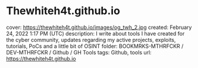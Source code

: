# Thewhiteh4t.github.io

cover: https://thewhiteh4t.github.io/images/og_twh_2.jpg
created: February 24, 2022 1:17 PM (UTC)
description: I write about tools I have created for the cyber community, updates regarding my active projects, exploits, tutorials, PoCs and a little bit of OSINT
folder: BOOKMRKS-MTHRFCKR / DEV-MTHRFCKR / Github / GH Tools
tags: Github, tools
url: https://thewhiteh4t.github.io